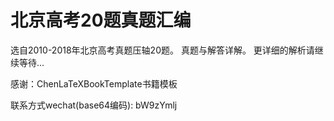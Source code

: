 # 北京高考20题真题汇编
选自2010-2018年北京高考真题压轴20题。
真题与解答详解。
更详细的解析请继续等待...

感谢：ChenLaTeXBookTemplate书籍模板

联系方式wechat(base64编码): bW9zYmlj

